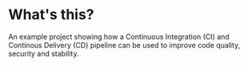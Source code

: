 # What's this?
An example project showing how a Continuous Integration (CI) and Continous Delivery (CD) pipeline can be used to improve code quality, security and stability.